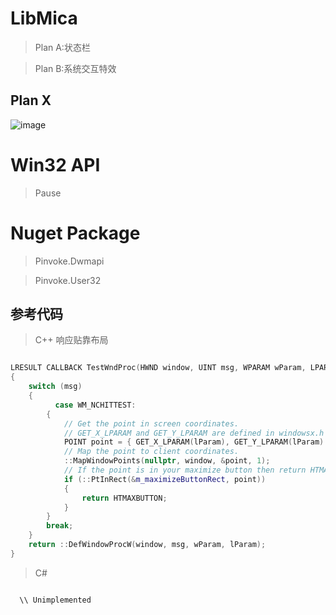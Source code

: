 # LibMica

> Plan A:状态栏

> Plan B:系统交互特效

## Plan X

![image](https://user-images.githubusercontent.com/78424351/185796695-81eb8401-bc91-4dcd-b940-90eab628165d.png)

# Win32 API

> Pause

# Nuget Package

> Pinvoke.Dwmapi

> Pinvoke.User32

## 参考代码

> C++ 响应贴靠布局

```C++

LRESULT CALLBACK TestWndProc(HWND window, UINT msg, WPARAM wParam, LPARAM lParam)
{
    switch (msg)
    {
          case WM_NCHITTEST:
        {
            // Get the point in screen coordinates.
            // GET_X_LPARAM and GET_Y_LPARAM are defined in windowsx.h
            POINT point = { GET_X_LPARAM(lParam), GET_Y_LPARAM(lParam) };
            // Map the point to client coordinates.
            ::MapWindowPoints(nullptr, window, &point, 1);
            // If the point is in your maximize button then return HTMAXBUTTON
            if (::PtInRect(&m_maximizeButtonRect, point))
            {
                return HTMAXBUTTON;
            }
        }
        break;
    }
    return ::DefWindowProcW(window, msg, wParam, lParam);
}

```

> C#

```C#

  \\ Unimplemented

```
